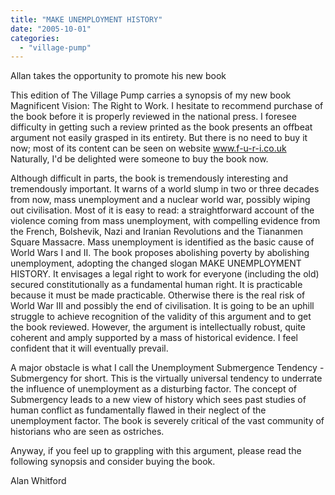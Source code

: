 ```yaml
---
title: "MAKE UNEMPLOYMENT HISTORY"
date: "2005-10-01"
categories: 
  - "village-pump"
---
```


Allan takes the opportunity to promote his new book

This edition of The Village Pump carries a synopsis of my new book Magnificent Vision: The Right to Work. I hesitate to recommend purchase of the book before it is properly reviewed in the national press. I foresee difficulty in getting such a review printed as the book presents an offbeat argument not easily grasped in its entirety. But there is no need to buy it now; most of its content can be seen on website www.f-u-r-i.co.uk Naturally, I'd be delighted were someone to buy the book now.

Although difficult in parts, the book is tremendously interesting and tremendously important. It warns of a world slump in two or three decades from now, mass unemployment and a nuclear world war, possibly wiping out civilisation. Most of it is easy to read: a straightforward account of the violence coming from mass unemployment, with compelling evidence from the French, Bolshevik, Nazi and Iranian Revolutions and the Tiananmen Square Massacre. Mass unemployment is identified as the basic cause of World Wars I and II. The book proposes abolishing poverty by abolishing unemployment, adopting the changed slogan MAKE UNEMPLOYMENT HISTORY. It envisages a legal right to work for everyone (including the old) secured constitutionally as a fundamental human right. It is practicable because it must be made practicable. Otherwise there is the real risk of World War III and possibly the end of civilisation. It is going to be an uphill struggle to achieve recognition of the validity of this argument and to get the book reviewed. However, the argument is intellectually robust, quite coherent and amply supported by a mass of historical evidence. I feel confident that it will eventually prevail.

A major obstacle is what I call the Unemployment Submergence Tendency - Submergency for short. This is the virtually universal tendency to underrate the influence of unemployment as a disturbing factor. The concept of Submergency leads to a new view of history which sees past studies of human conflict as fundamentally flawed in their neglect of the unemployment factor. The book is severely critical of the vast community of historians who are seen as ostriches.

Anyway, if you feel up to grappling with this argument, please read the following synopsis and consider buying the book.

Alan Whitford

